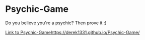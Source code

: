 # Psychic-Game

Do you believe you're a psychic?
Then prove it :)

[Link to Psychic-Game](https://derek1331.github.io/GifTastic)https://derek1331.github.io/Psychic-Game/

